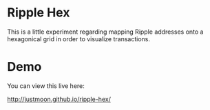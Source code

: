 # Ripple Hex

This is a little experiment regarding mapping Ripple addresses onto a
hexagonical grid in order to visualize transactions.

# Demo

You can view this live here:

http://justmoon.github.io/ripple-hex/
